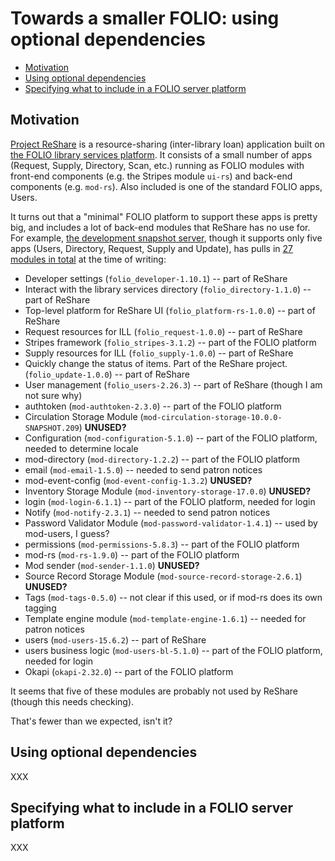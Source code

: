 # Towards a smaller FOLIO: using optional dependencies

<!-- md2toc -l 2 smaller-folio.md -->
* [Motivation](#motivation)
* [Using optional dependencies](#using-optional-dependencies)
* [Specifying what to include in a FOLIO server platform](#specifying-what-to-include-in-a-folio-server-platform)


## Motivation

[Project ReShare](https://projectreshare.org/) is a resource-sharing (inter-library loan) application built on [the FOLIO library services platform](https://www.folio.org/). It consists of a small number of apps (Request, Supply, Directory, Scan, etc.) running as FOLIO modules with front-end components (e.g. the Stripes module `ui-rs`) and back-end components (e.g. `mod-rs`). Also included is one of the standard FOLIO apps, Users.

It turns out that a "minimal" FOLIO platform to support these apps is pretty big, and includes a lot of back-end modules that ReShare has no use for. For example, [the development snapshot server](http://reshare.reshare-dev.indexdata.com/), though it supports only five apps (Users, Directory, Request, Supply and Update), has pulls in [27 modules in total](http://reshare.reshare-dev.indexdata.com/settings/about) at the time of writing:

* Developer settings (`folio_developer-1.10.1`) -- part of ReShare
* Interact with the library services directory (`folio_directory-1.1.0`) -- part of ReShare
* Top-level platform for ReShare UI (`folio_platform-rs-1.0.0`) -- part of ReShare
* Request resources for ILL (`folio_request-1.0.0`) -- part of ReShare
* Stripes framework (`folio_stripes-3.1.2`) -- part of the FOLIO platform
* Supply resources for ILL (`folio_supply-1.0.0`) -- part of ReShare
* Quickly change the status of items. Part of the ReShare project. (`folio_update-1.0.0`) -- part of ReShare
* User management (`folio_users-2.26.3`) -- part of ReShare (though I am not sure why)
* authtoken (`mod-authtoken-2.3.0`) -- part of the FOLIO platform
* Circulation Storage Module (`mod-circulation-storage-10.0.0-SNAPSHOT.209`) **UNUSED?**
* Configuration (`mod-configuration-5.1.0`) -- part of the FOLIO platform, needed to determine locale
* mod-directory (`mod-directory-1.2.2`) -- part of the FOLIO platform
* email (`mod-email-1.5.0`) -- needed to send patron notices
* mod-event-config (`mod-event-config-1.3.2`) **UNUSED?**
* Inventory Storage Module (`mod-inventory-storage-17.0.0`) **UNUSED?**
* login (`mod-login-6.1.1`) -- part of the FOLIO platform, needed for login
* Notify (`mod-notify-2.3.1`) -- needed to send patron notices
* Password Validator Module (`mod-password-validator-1.4.1`) -- used by mod-users, I guess?
* permissions (`mod-permissions-5.8.3`) -- part of the FOLIO platform
* mod-rs (`mod-rs-1.9.0`) -- part of the FOLIO platform
* Mod sender (`mod-sender-1.1.0`) **UNUSED?**
* Source Record Storage Module (`mod-source-record-storage-2.6.1`) **UNUSED?**
* Tags (`mod-tags-0.5.0`) -- not clear if this used, or if mod-rs does its own tagging
* Template engine module (`mod-template-engine-1.6.1`) -- needed for patron notices
* users (`mod-users-15.6.2`) -- part of ReShare
* users business logic (`mod-users-bl-5.1.0`) -- part of the FOLIO platform, needed for login
* Okapi (`okapi-2.32.0`) -- part of the FOLIO platform

It seems that five of these modules are probably not used by ReShare (though this needs checking).

That's fewer than we expected, isn't it?


## Using optional dependencies

XXX


## Specifying what to include in a FOLIO server platform

XXX

